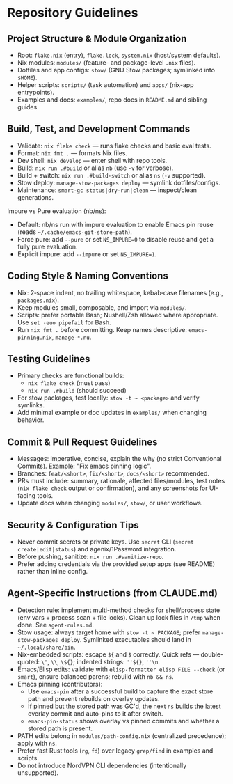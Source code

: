 # Repository Guidelines

## Project Structure & Module Organization
- Root: `flake.nix` (entry), `flake.lock`, `system.nix` (host/system defaults).
- Nix modules: `modules/` (feature- and package-level `.nix` files).
- Dotfiles and app configs: `stow/` (GNU Stow packages; symlinked into `$HOME`).
- Helper scripts: `scripts/` (task automation) and `apps/` (nix-app entrypoints).
- Examples and docs: `examples/`, repo docs in `README.md` and sibling guides.

## Build, Test, and Development Commands
- Validate: `nix flake check` — runs flake checks and basic eval tests.
- Format: `nix fmt .` — formats Nix files.
- Dev shell: `nix develop` — enter shell with repo tools.
- Build: `nix run .#build` or alias `nb` (use `-v` for verbose).
- Build + switch: `nix run .#build-switch` or alias `ns` (`-v` supported).
- Stow deploy: `manage-stow-packages deploy` — symlink dotfiles/configs.
- Maintenance: `smart-gc status|dry-run|clean` — inspect/clean generations.

Impure vs Pure evaluation (nb/ns):
- Default: nb/ns run with impure evaluation to enable Emacs pin reuse (reads `~/.cache/emacs-git-store-path`).
- Force pure: add `--pure` or set `NS_IMPURE=0` to disable reuse and get a fully pure evaluation.
- Explicit impure: add `--impure` or set `NS_IMPURE=1`.

## Coding Style & Naming Conventions
- Nix: 2‑space indent, no trailing whitespace, kebab‑case filenames (e.g., `packages.nix`).
- Keep modules small, composable, and import via `modules/`.
- Scripts: prefer portable Bash; Nushell/Zsh allowed where appropriate. Use `set -euo pipefail` for Bash.
- Run `nix fmt .` before committing. Keep names descriptive: `emacs-pinning.nix`, `manage-*.nu`.

## Testing Guidelines
- Primary checks are functional builds:
  - `nix flake check` (must pass)
  - `nix run .#build` (should succeed)
- For stow packages, test locally: `stow -t ~ <package>` and verify symlinks.
- Add minimal example or doc updates in `examples/` when changing behavior.

## Commit & Pull Request Guidelines
- Messages: imperative, concise, explain the why (no strict Conventional Commits). Example: "Fix emacs pinning logic".
- Branches: `feat/<short>`, `fix/<short>`, `docs/<short>` recommended.
- PRs must include: summary, rationale, affected files/modules, test notes (`nix flake check` output or confirmation), and any screenshots for UI-facing tools.
- Update docs when changing `modules/`, `stow/`, or user workflows.

## Security & Configuration Tips
- Never commit secrets or private keys. Use `secret` CLI (`secret create|edit|status`) and agenix/1Password integration.
- Before pushing, sanitize: `nix run .#sanitize-repo`.
- Prefer adding credentials via the provided setup apps (see README) rather than inline config.

## Agent-Specific Instructions (from CLAUDE.md)
- Detection rule: implement multi-method checks for shell/process state (env vars + process scan + file locks). Clean up lock files in `/tmp` when done. See `agent-rules.md`.
- Stow usage: always target home with `stow -t ~ PACKAGE`; prefer `manage-stow-packages deploy`. Symlinked executables should land in `~/.local/share/bin`.
- Nix-embedded scripts: escape `${` and `$` correctly. Quick refs — double-quoted: `\"`, `\\`, `\${}`; indented strings: `''${}`, `''\n`.
- Emacs/Elisp edits: validate with `elisp-formatter elisp FILE --check` (or `smart`), ensure balanced parens; rebuild with `nb && ns`.
- Emacs pinning (contributors):
  - Use `emacs-pin` after a successful build to capture the exact store path and prevent rebuilds on overlay updates.
  - If pinned but the stored path was GC'd, the next `ns` builds the latest overlay commit and auto-pins to it after switch.
  - `emacs-pin-status` shows overlay vs pinned commits and whether a stored path is present.
- PATH edits belong in `modules/path-config.nix` (centralized precedence); apply with `ns`.
- Prefer fast Rust tools (`rg`, `fd`) over legacy `grep/find` in examples and scripts.
- Do not introduce NordVPN CLI dependencies (intentionally unsupported).
